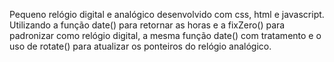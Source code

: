 Pequeno relógio digital e analógico desenvolvido com css, html e javascript. Utilizando a função date() para retornar as horas e a fixZero() para padronizar como relógio digital, a mesma função date() com tratamento e o uso de rotate() para atualizar os ponteiros do relógio analógico.

